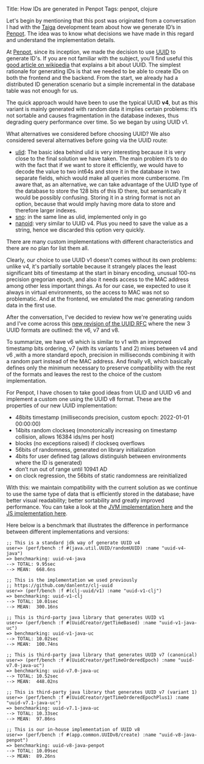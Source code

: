 Title: How IDs are generated in Penpot
Tags: penpot, clojure

Let's begin by mentioning that this post was originated from a conversation I had with the
[Taiga][9] development team about how we generate ID’s in [Penpot][0]. The idea was to know what
decisions we have made in this regard and understand the implementation details.

At [Penpot][0], since its inception, we made the decision to use [UUID][1] to generate ID's. If you
are not familiar with the subject, you’ll find useful this [good article on wikipedia][2] that
explains a bit about UUID. The simplest rationale for generating IDs is that we needed to be able to
create IDs on both the frontend and the backend. From the start, we already had a distributed ID
generation scenario but a simple incremental in the database table was not enough for us.

The quick approach would have been to use the typical UUID **v4**, but as this variant is mainly
generated with random data it implies certain problems: it’s not sortable and causes fragmentation
in the database indexes, thus degrading query performance over time. So we began by using UUID v1.

What alternatives we considered before choosing UUID?  We also considered several alternatives
before going via the UUID route:

- [ulid][3]: The basic idea behind ulid is very interesting because it is very close to the final
  solution we have taken. The main problem it’s to do with the fact that if we want to store it
  efficiently, we would have to decode the value to two int64s and store it in the database in two
  separate fields, which would make all queries more cumbersome. I’m aware that, as an alternative,
  we can take advantage of the UUID type of the database to store the 128 bits of this ID there, but
  semantically it would be possibly confusing. Storing it in a string format is not an option,
  because that would imply having more data to store and therefore larger indexes. 
- [sno][4]: in the same line as ulid, implemented only in go
- [nanoid][5]: very similar to UUID v4. Plus you need to save the value as a string, hence we
  discarded this option very quickly.

There are many custom implementations with different characteristics and there are no plan for list
them all.

Clearly, our choice to use UUID v1 doesn't comes without its own problems: unlike v4, it's partially
sortable because it strangely places the least significant bits of timestamp at the start in binary
encoding, unusual 100-ns precision gregorian epoch, and also it needs access to the MAC address
among other less important things. As for our case, we expected to use it always in virtual
environments, so the access to MAC was not so problematic. And at the frontend, we emulated the mac
generating random data in the first use.

After the conversation, I've decided to review how we're generating uuids and I've come across this
[new revision of the UUID RFC][6] where the new 3 UUID formats are outlined: the v6, v7 and v8.

To summarize, we have v6 which is similar to v1 with an improved timestamp bits ordering, v7 (with
its variants 1 and 2) mixes between v4 and v6 ,with a more standard epoch, precision in milliseconds
combining it with a random part instead of the MAC address. And finally v8, which basically defines
only the minimum necessary to preserve compatibility with the rest of the formats and leaves the
rest to the choice of the custom implementation.

For Penpot, I have chosen to take good ideas from ULID and UUID v6 and implement a custom one using
the UUID v8 format. These are the properties of our new UUID implementation:

- 48bits timestamp (milliseconds precision, custom epoch: 2022-01-01 00:00:00)
- 14bits random clockseq (monotonically increasing on timestamp collision, allows 16384 ids/ms per host)
- blocks (no exceptions raised) if clockseq overflows
- 56bits of randomness, generated on library initialization
- 4bits for user defined tag (allows distinguish between environments where the ID is generated)
- don’t run out of range until 10941 AD
- on clock regression, the 56bits of static randomness are reinitialized

With this: we maintain compatibility with the current solution as we continue to use the same type
of data that is efficiently stored in the database; have better visual readability; better
sortability and greatly improved performance. You can take a look at the [JVM implementation
here][7] and the [JS implementation here][8].

Here below is a benchmark that illustrates the difference in performance between different
implementations and versions:


```text
;; This is a standard jdk way of generate UUID v4
user=> (perf/bench :f #(java.util.UUID/randomUUID) :name "uuid-v4-java")
=> benchmarking: uuid-v4-java
--> TOTAL: 9.95sec
--> MEAN:  668.6ns

;; This is the implementation we used previously
;; https://github.com/danlentz/clj-uuid
user=> (perf/bench :f #(clj-uuid/v1) :name "uuid-v1-clj")
=> benchmarking: uuid-v1-clj
--> TOTAL: 10.01sec
--> MEAN:  300.16ns

;; This is third-party java library that generates UUID v1
user=> (perf/bench :f #(UuidCreator/getTimeBased) :name "uuid-v1-java-uc")
=> benchmarking: uuid-v1-java-uc
--> TOTAL: 10.02sec
--> MEAN:  100.74ns

;; This is third-party java library that generates UUID v7 (canonical)
user=> (perf/bench :f #(UuidCreator/getTimeOrderedEpoch) :name "uuid-v7.0-java-uc")
=> benchmarking: uuid-v7.0-java-uc
--> TOTAL: 10.52sec
--> MEAN:  448.02ns

;; This is third-party java library that generates UUID v7 (variant 1)
user=> (perf/bench :f #(UuidCreator/getTimeOrderedEpochPlus1) :name "uuid-v7.1-java-uc")
=> benchmarking: uuid-v7.1-java-uc
--> TOTAL: 10.33sec
--> MEAN:  97.86ns

;; This is our in-house implementation of UUID v8
user=> (perf/bench :f #(app.common.UUIDv8/create) :name "uuid-v8-java-penpot")
=> benchmarking: uuid-v8-java-penpot
--> TOTAL: 10.09sec
--> MEAN:  89.26ns
```

[0]: https://penpot.app
[1]: https://www.rfc-editor.org/rfc/rfc4122.html
[2]: https://en.wikipedia.org/wiki/Universally_unique_identifier
[3]: https://github.com/ulid/spec
[4]: https://github.com/muyo/sno
[5]: https://github.com/ai/nanoid
[6]: https://datatracker.ietf.org/doc/html/draft-peabody-dispatch-new-uuid-format
[7]: https://github.com/penpot/penpot/blob/develop/common/src/app/common/UUIDv8.java
[8]: https://github.com/penpot/penpot/blob/develop/common/src/app/common/uuid_impl.js
[9]: https://taiga.io
